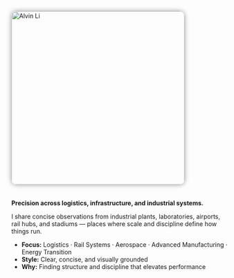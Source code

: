 <style>
.hero {
  display: flex;
  flex-wrap: wrap;
  align-items: flex-start;
  gap: 20px;
  margin: 0 0 24px 0;
}
.hero__img {
  width: 400px;              /* desktop/tablet */
  border-radius: 12px;
  box-shadow: 0 0 12px rgba(0,0,0,0.4);
}
.hero__body { flex: 1 1 auto; }

@media (max-width: 768px) {
  .hero {
    flex-direction: column;
    align-items: center;
    text-align: center;       /* keep body text left-aligned */
  }
  .hero__img {
    width: 60%;           /* smaller avatar on mobile */
    max-width: 30px;
  }
}
</style>

<div class="hero">
  <img src="/alvin-site/assets/yomori-512.png"
       alt="Alvin Li" class="hero__img" />
  <div class="hero__body">
    <p><strong>Precision across logistics, infrastructure, and industrial systems.</strong></p>
    <p>I share concise observations from industrial plants, laboratories, airports, rail hubs, and stadiums — places where scale and discipline define how things run.</p>
    <ul>
      <li><strong>Focus:</strong> Logistics · Rail Systems · Aerospace · Advanced Manufacturing · Energy Transition</li>
      <li><strong>Style:</strong> Clear, concise, and visually grounded</li>
      <li><strong>Why:</strong> Finding structure and discipline that elevates performance</li>
    </ul>
  </div>
</div>
